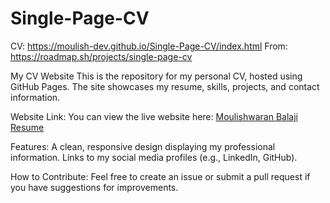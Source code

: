 # Single-Page-CV

CV: https://moulish-dev.github.io/Single-Page-CV/index.html
From: https://roadmap.sh/projects/single-page-cv

My CV Website
This is the repository for my personal CV, hosted using GitHub Pages. The site showcases my resume, skills, projects, and contact information.

Website Link:
You can view the live website here: [Moulishwaran Balaji Resume](https://moulish-dev.github.io/Single-Page-CV/index.html)


Features:
A clean, responsive design displaying my professional information.
Links to my social media profiles (e.g., LinkedIn, GitHub).

How to Contribute:
Feel free to create an issue or submit a pull request if you have suggestions for improvements.
